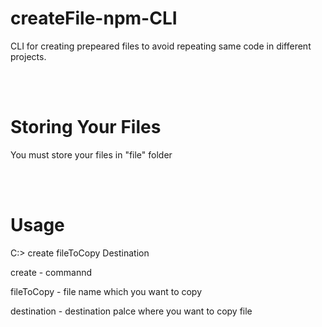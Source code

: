 # createFile-npm-CLI

CLI for creating prepeared files to avoid repeating same code in different projects.

<br>
<br>

# Storing Your Files

You must store your files in "file" folder

<br>
<br>

# Usage

C:\> create fileToCopy Destination

create - commannd

fileToCopy - file name which you want to copy

destination - destination palce where you want to copy file


